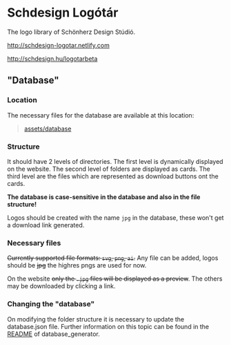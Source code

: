 # Schdesign Logótár

The logo library of Schönherz Design Stúdió.

http://schdesign-logotar.netlify.com

http://schdesign.hu/logotarbeta

## "Database"

### Location

The necessary files for the database are available at this location:

> [assets/database](assets/database)

### Structure

It should have 2 levels of directories. The first level is dynamically displayed on the website. The second level of folders are displayed as cards. The third level are the files which are represented as download buttons ont the cards.

**The database is case-sensitive in the database and also in the file structure!**

Logos should be created with the name `jpg` in the database, these won't get a download link generated.

### Necessary files

~~Currently supported file formats: `svg`, `png`, `ai`.~~
Any file can be added, logos should be ~~jpg~~ the highres pngs are used for now.

On the website ~~only the `.jpg` files will be displayed as a preview~~. The others may be downloaded by clicking a link.

### Changing the "database"

On modifying the folder structure it is necessary to update the database.json file. Further information on this topic can be found in the [README](database_generator/README.md) of database_generator.
